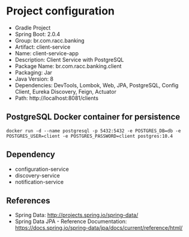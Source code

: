 # Project configuration

- Gradle Project
- Spring Boot: 2.0.4
- Group: br.com.racc.banking
- Artifact: client-service
- Name: client-service-app
- Description: Client Service with PostgreSQL
- Package Name: br.com.racc.banking.client
- Packaging: Jar 
- Java Version: 8
- Dependencies: DevTools, Lombok, Web, JPA, PostgreSQL, Config Client, Eureka Discovery, Feign, Actuator
- Path: http://localhost:8081/clients


## PostgreSQL Docker container for persistence

	docker run -d --name postgresql -p 5432:5432 -e POSTGRES_DB=db -e POSTGRES_USER=client -e POSTGRES_PASSWORD=client postgres:10.4

	
## Dependency

- configuration-service
- discovery-service
- notification-service
	

## References

- Spring Data: http://projects.spring.io/spring-data/
- Spring Data JPA - Reference Documentation: https://docs.spring.io/spring-data/jpa/docs/current/reference/html/
